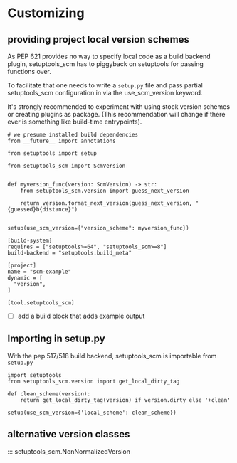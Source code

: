 # Customizing

## providing project local version schemes

As PEP 621 provides no way to specify local code as a build backend plugin,
setuptools_scm has to piggyback on setuptools for passing functions over.

To facilitate that one needs to write a `setup.py` file and
pass partial setuptools_scm configuration in via the use_scm_version keyword.

It's strongly recommended to experiment with using stock version schemes or creating plugins as package.
(This recommendation will change if there ever is something like build-time entrypoints).

```{ .python title="setup.py" file="docs/examples/version_scheme_code/setup.py" }
# we presume installed build dependencies
from __future__ import annotations

from setuptools import setup

from setuptools_scm import ScmVersion


def myversion_func(version: ScmVersion) -> str:
    from setuptools_scm.version import guess_next_version

    return version.format_next_version(guess_next_version, "{guessed}b{distance}")


setup(use_scm_version={"version_scheme": myversion_func})
```

```{ .toml title="pyproject.toml" file="docs/examples/version_scheme_code/pyproject.toml" }
[build-system]
requires = ["setuptools>=64", "setuptools_scm>=8"]
build-backend = "setuptools.build_meta"

[project]
name = "scm-example"
dynamic = [
  "version",
]

[tool.setuptools_scm]
```

- [ ] add a build block that adds example output

## Importing in setup.py

With the pep 517/518 build backend, setuptools_scm is importable from `setup.py`

```{ .python title="setup.py" }
import setuptools
from setuptools_scm.version import get_local_dirty_tag

def clean_scheme(version):
    return get_local_dirty_tag(version) if version.dirty else '+clean'

setup(use_scm_version={'local_scheme': clean_scheme})
```

## alternative version classes

::: setuptools_scm.NonNormalizedVersion
